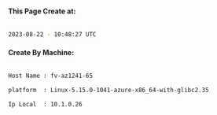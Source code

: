 
   
#### This Page Create at:

```bash

2023-08-22 - 10:48:27 UTC

```

#### Create By Machine:

```bash

Host Name : fv-az1241-65

platform  : Linux-5.15.0-1041-azure-x86_64-with-glibc2.35

Ip Local  : 10.1.0.26

```

